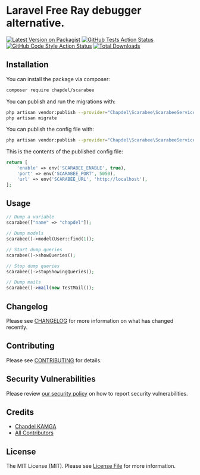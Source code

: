 # Laravel Free Ray debugger alternative.

[![Latest Version on Packagist](https://img.shields.io/packagist/v/chapdel/scarabee.svg?style=flat-square)](https://packagist.org/packages/chapdel/scarabee)
[![GitHub Tests Action Status](https://img.shields.io/github/workflow/status/chapdel/scarabee/run-tests?label=tests)](https://github.com/chapdel/scarabee/actions?query=workflow%3Arun-tests+branch%3Amain)
[![GitHub Code Style Action Status](https://img.shields.io/github/workflow/status/chapdel/scarabee/Check%20&%20fix%20styling?label=code%20style)](https://github.com/chapdel/scarabee/actions?query=workflow%3A"Check+%26+fix+styling"+branch%3Amain)
[![Total Downloads](https://img.shields.io/packagist/dt/chapdel/scarabee.svg?style=flat-square)](https://packagist.org/packages/chapdel/scarabee)

## Installation

You can install the package via composer:

```bash
composer require chapdel/scarabee
```

You can publish and run the migrations with:

```bash
php artisan vendor:publish --provider="Chapdel\Scarabee\ScarabeeServiceProvider" --tag="scarabee-migrations"
php artisan migrate
```

You can publish the config file with:

```bash
php artisan vendor:publish --provider="Chapdel\Scarabee\ScarabeeServiceProvider" --tag="scarabee-config"
```

This is the contents of the published config file:

```php
return [
    'enable' => env('SCARABEE_ENABLE', true),
    'port' => env('SCARABEE_PORT', 5050),
    'url' => env('SCARABEE_URL', 'http://localhost'),
];
```

## Usage

```php
// Dump a variable
scarabee(["name" => "chapdel"]);

// Dump models
scarabee()->model(User::find(1));

// Start dump queries
scarabee()->showQueries();

// Stop dump queries
scarabee()->stopShowingQueries();

// Dump mails
scarabee()->mail(new TestMail());
```

## Changelog

Please see [CHANGELOG](CHANGELOG.md) for more information on what has changed recently.

## Contributing

Please see [CONTRIBUTING](.github/CONTRIBUTING.md) for details.

## Security Vulnerabilities

Please review [our security policy](../../security/policy) on how to report security vulnerabilities.

## Credits

-   [Chapdel KAMGA](https://github.com/chapdel)
-   [All Contributors](../../contributors)

## License

The MIT License (MIT). Please see [License File](LICENSE.md) for more information.
